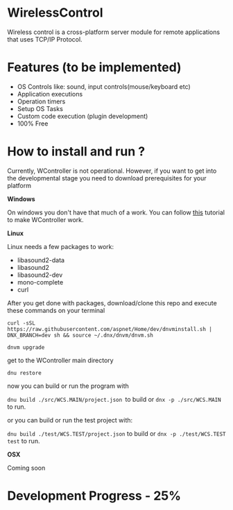 # WirelessControl
Wireless control is a cross-platform server module for remote applications that uses TCP/IP Protocol.
# Features (to be implemented) 
* OS Controls like: sound, input controls(mouse/keyboard etc)
* Application executions
* Operation timers
* Setup OS Tasks
* Custom code execution (plugin development)
* 100% Free

# How to install and run ?

Currently, WController is not operational. However, if you want to get into the developmental stage you need to download prerequisites for your platform

**Windows**

On windows you don't have that much of a work. You can follow [this](https://blogs.msdn.microsoft.com/sujitdmello/2015/04/23/step-by-step-installation-instructions-for-getting-dnx-on-your-windows-machine/) tutorial to make WController work.

**Linux**

Linux needs a few packages to work:

* libasound2-data
* libasound2
* libasound2-dev
* mono-complete
* curl

After you get done with packages, download/clone this repo and execute these commands on your terminal
 
```curl -sSL https://raw.githubusercontent.com/aspnet/Home/dev/dnvminstall.sh | DNX_BRANCH=dev sh && source ~/.dnx/dnvm/dnvm.sh ```

```dnvm upgrade ```

get to the WController main directory

```dnu restore ```

now you can build or run the program with

```dnu build ./src/WCS.MAIN/project.json ```to build or ```dnx -p ./src/WCS.MAIN``` to run.

or you can build or run the test project with: 

```dnu build ./test/WCS.TEST/project.json``` to build or ```dnx -p ./test/WCS.TEST test``` to run.

**OSX**

Coming soon

# Development Progress - 25%
